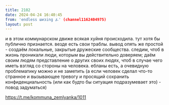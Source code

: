 ```yaml
---
title: 2102
date: 2024-04-24 16:40:45
from: 'endless шизing ⍼' (channel1162404975)
layout: post
---
```


и в этом коммунарском движе всякая хуйня происходила. тут хотя бы публично признается. везде есть свои траблы. вывод опять же простой - создаём локальные, закрытые дружеские сообщества. следим, чтоб в жизнь проникали люди, которым вы действительно доверяем; даём своим людям представление о других своих людях, чтоб в случае чего иметь взгляд со стороны на человека.
ебланы есть, а очевидную проблематику можно и не заметить (а если человек сделал что-то странное и вызывающее тревогу и просящий сохранить конфиденциальность (или как будто бы ситуация подразумевает это) - повод задуматься)

<https://t.me/kommuna_zemlyanka/1011>
